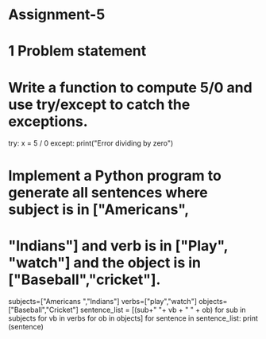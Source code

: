 # Assignment-5

# 1 Problem statement 
# Write a function to compute 5/0 and use try/except to catch the exceptions.

try:
    x = 5 / 0
except:
    print("Error dividing by zero")
    
    
# Implement a Python program to generate all sentences where subject is in ["Americans",
# "Indians"] and verb is in ["Play", "watch"] and the object is in ["Baseball","cricket"].

subjects=["Americans ","Indians"]
verbs=["play","watch"]
objects=["Baseball","Cricket"]
sentence_list = [(sub+" "+ vb + " " + ob) for sub in subjects for vb in verbs for ob in objects]
for sentence in sentence_list:
    print (sentence)
